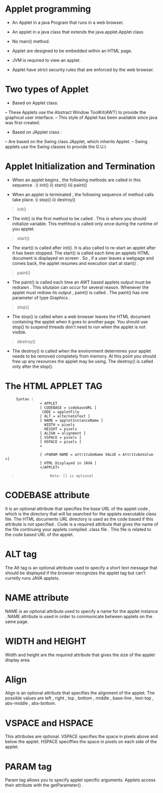 
# Applet programming

- An Applet in a java Program that runs in a web browser.

- An applet in a java class that extends the java.applet.Applet class

- No main() method.

- Applet are designed to be embedded within an HTML page.

- JVM is required to view an applet.

- Applet have strict security rules that are enforced by the web browser.

# Two types of Applet

- Based on Applet class:
        
– These Applets use the Abstract Window ToolKit(AWT) to provide the
graphical user interface.
– This style of Applet has been available since java was first created.

- Based on JApplet class : 

– Are based on the Swing class JApplet, which inherits Applet.
– Swing applets use the Swing classes to provide the G.U.I.



# Applet Initialization and Termination

- When an applet begins , the following methods are called in this sequence .
 i) init()
 ii) start()
 iii) paint()

 - When an applet is terminated , the following sequence of method calls take place.
 i) stop()
 ii) destroy()

 > init()

 - The init() is the first method to be called . This is where you should initialize variable. This methhod is called only once during the runtime of you applet.

 > start()
 
 - The start() is called after init(). It is also called to re-start an applet after it has been stopped. The start() is called each time an applets HTML document is displayed on screen . So , if a user leaves a webpage and comes back, the applet resumes and execution start at start() .

 > paint()

 - The paint() is called each time an AWT based applets output must be redrawn . This situtaion can occur for several reason. Whenever the applet must redraw its output , paint() is called . The paint() has one parameter of type Graphics .   

 > stop()

 - The stop() is called when a web browser leaves the HTML document containing the applet when it goes to another page. You should use stop() to suspend threads don't need to run when the applet is not visible.

 > destroy()

 - The destroy() is called when the environment determines your applet needs to be removed completely from memory. At this point you should free up any resources the applet may be using. The destroy() is called only after the stop().


 # The HTML APPLET TAG
         
         Syntax :
                    < APPLET 
                    [ CODEBASE = codebaseURL ]
                     CODE = appletFile
                    [ ALT = alternateText ]
                    [ NAME = appletInstanceName ]
                      WIDTH = pixels 
                      HEIGHT = pixels 
                    [ ALIGN = alignment ]
                    [ VSPACE = pixels ]
                    [ HSPACE = pixels ]
                    >

                    [ <PARAM NAME = attritubeName VALUE = AttritubeValue >]
                    [ HTML Displayed in JAVA ]
                    </APPLET>

>                    Note: [] is optional

# CODEBASE attribute

It is an optional attribute that specifies the base URL of the applet code , which is the directory that will be searched for the applets executable class file.  The HTML documents URL directory is used as the code based if this attribute is not specified . Code is a required attribute that gives the name of the file continuing your applets compiled .class file . This file is related to the code based URL of the applet.


# ALT tag

The Alt tag is an optional attribute used to specify a short text message that should be displayed if the browser recognizes the applet tag but can't curretly runs JAVA applets.


# NAME attribute 

NAME is an optional attribute used to specify a name for the applet instance . NAME attribute is used in order to communicate between applets on the same page.


# WIDTH and HEIGHT

Width and height are the required attribute that gives the size of the applet display area.


# Align

Align is an optional attribute that specifies the alignment of the applet. The possible values are left , right , top , bottom , middle , base-line , text-top , abs-middle , abs-bottom.


# VSPACE and HSPACE

This attributes are optional. VSPACE specifies the space in pixels above and below the applet. HSPACE speciffies the space in pixels on each side of the applet.


# PARAM tag

Param tag allows you to specify applet specific arguments. Applets access their attribute with the getParameter() .
